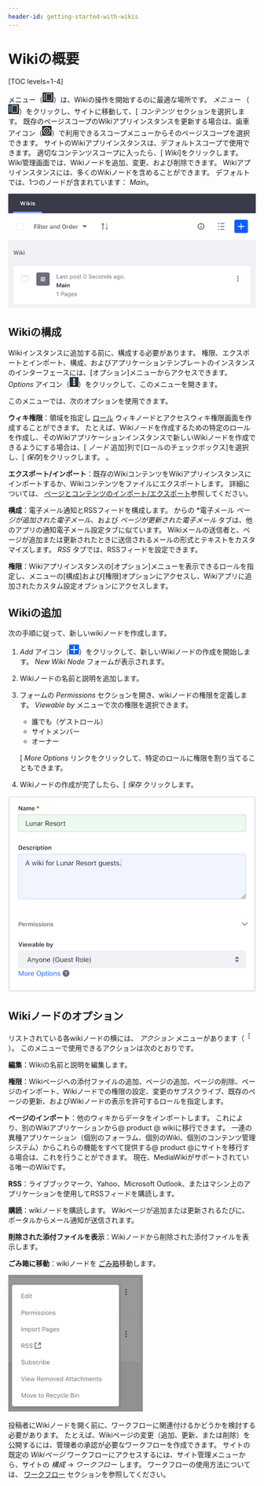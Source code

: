 ```yaml
---
header-id: getting-started-with-wikis
---
```


# Wikiの概要

[TOC levels=1-4]

メニュー（![Menu](../../../../images/icon-menu.png)）は、Wikiの操作を開始するのに最適な場所です。 *メニュー* （![Menu](../../../../images/icon-menu.png)）をクリックし、サイトに移動して、[ *コンテンツ* セクションを選択します。 既存のページスコープのWikiアプリインスタンスを更新する場合は、歯車アイコン（![Gear](../../../../images/icon-control-menu-gear.png)）で利用できるスコープメニューからそのページスコープを選択できます。 サイトのWikiアプリインスタンスは、デフォルトスコープで使用できます。 適切なコンテンツスコープに入ったら、[ *Wiki*]をクリックします。 Wiki管理画面では、Wikiノードを追加、変更、および削除できます。 Wikiアプリインスタンスには、多くのWikiノードを含めることができます。 デフォルトでは、1つのノードが含まれています： *Main*。

![図1：Wikiアプリインスタンスには、* Main *という名前の1つのフロントページを持つwikiノードがあります。 メインノードで構築するか、[追加]アイコンをクリックして新しいノードを作成できます。](../../../../images/wiki-admin-empty.png)

## Wikiの構成

Wikiインスタンスに追加する前に、構成する必要があります。 権限、エクスポートとインポート、構成、およびアプリケーションテンプレートのインスタンスのインターフェースには、[オプション]メニューからアクセスできます。 *Options* アイコン（![Options](../../../../images/icon-options.png)）をクリックして、このメニューを開きます。

このメニューでは、次のオプションを使用できます。

**ウィキ権限**：領域を指定し [ロール](/docs/7-1/user/-/knowledge_base/u/roles-and-permissions) ウィキノードとアクセスウィキ権限画面を作成することができます。 たとえば、Wikiノードを作成するための特定のロールを作成し、そのWikiアプリケーションインスタンスで新しいWikiノードを作成できるようにする場合は、[ *ノード* 追加]列で[ロールのチェックボックス]を選択し、[ *保存*]をクリックします。 。

**エクスポート/インポート**：既存のWikiコンテンツをWikiアプリインスタンスにインポートするか、Wikiコンテンツをファイルにエクスポートします。 詳細については、 [ページとコンテンツのインポート/エクスポート](/docs/7-1/user/-/knowledge_base/u/importing-exporting-pages-and-content)参照してください。

**構成**：電子メール通知とRSSフィードを構成します。 </em>からの *電子メール *ページが追加された電子メール*、および *ページが更新された電子メール* タブは、他のアプリの通知電子メール設定タブに似ています。 Wikiメールの送信者と、ページが追加または更新されたときに送信されるメールの形式とテキストをカスタマイズします。 *RSS* タブでは、RSSフィードを設定できます。</p>

**権限**：Wikiアプリインスタンスの[オプション]メニューを表示できるロールを指定し、メニューの[構成]および[権限]オプションにアクセスし、Wikiアプリに追加されたカスタム設定オプションにアクセスします。

## Wikiの追加

次の手順に従って、新しいwikiノードを作成します。

1.  *Add* アイコン（![Add](../../../../images/icon-add.png)）をクリックして、新しいWikiノードの作成を開始します。 *New Wiki Node* フォームが表示されます。

2.  Wikiノードの名前と説明を追加します。

3.  フォームの *Permissions* セクションを開き、wikiノードの権限を定義します。 *Viewable by* メニューで次の権限を選択できます。

      - 誰でも（ゲストロール）
      - サイトメンバー
      - オーナー

    [ *More Options* リンクをクリックして、特定のロールに権限を割り当てることもできます。

4.  Wikiノードの作成が完了したら、[ *保存* クリックします。

![図2：[新しいWikiノード]フォームでは、新しいノードの説明、表示権限の設定、およびゲストロールとサイトメンバーロールの権限の設定を行うことができます。](../../../../images/wiki-new-wiki-node.png)

## Wikiノードのオプション

リストされている各wikiノードの横には、 *アクション* メニューがあります（![Actions](../../../../images/icon-actions.png)）。 このメニューで使用できるアクションは次のとおりです。

**編集**：Wikiの名前と説明を編集します。

**権限**：Wikiページへの添付ファイルの追加、ページの追加、ページの削除、ページのインポート、Wikiノードでの権限の設定、変更のサブスクライブ、既存のページの更新、およびWikiノードの表示を許可するロールを指定します。

**ページのインポート**：他のウィキからデータをインポートします。 これにより、別のWikiアプリケーションから@ product @ wikiに移行できます。 一連の異種アプリケーション（個別のフォーラム、個別のWiki、個別のコンテンツ管理システム）からこれらの機能をすべて提供する@ product @にサイトを移行する場合は、これを行うことができます。 現在、MediaWikiがサポートされている唯一のWikiです。

**RSS**：ライブブックマーク、Yahoo、Microsoft Outlook、またはマシン上のアプリケーションを使用してRSSフィードを購読します。

**購読**：wikiノードを購読します。 Wikiページが追加または更新されるたびに、ポータルからメール通知が送信されます。

**削除された添付ファイルを表示**：Wikiノードから削除された添付ファイルを表示します。

**ごみ箱に移動**：wikiノードを [ごみ箱](/docs/7-1/user/-/knowledge_base/u/restoring-deleted-assets)移動します。

![図3：各Wikiノードの[アクション]メニューには、実行できるアクションが一覧表示されます。](../../../../images/wiki-options.png)

投稿者にWikiノードを開く前に、ワークフローに関連付けるかどうかを検討する必要があります。 たとえば、Wikiページの変更（追加、更新、または削除）を公開するには、管理者の承認が必要なワークフローを作成できます。 サイトの既定の *Wikiページ* ワークフローにアクセスするには、サイト管理メニューから、サイトの *構成* → *ワークフロー* します。 ワークフローの使用方法については、 [ワークフロー](/docs/7-1/user/-/knowledge_base/u/workflow) セクションを参照してください。

